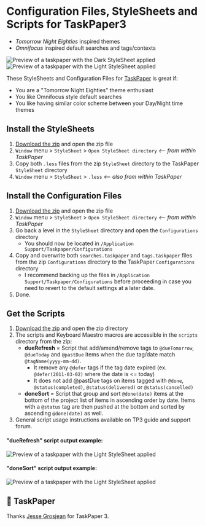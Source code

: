 # Configuration Files, StyleSheets and Scripts for TaskPaper3

* *Tomorrow Night Eighties* inspired themes
* *Omnifocus* inspired default searches and tags/contexts

![Preview of a taskpaper with the Dark StyleSheet applied](https://raw.githubusercontent.com/drootz/TaskPaperTheme-TomorrowEighties/master/preview/dark.png)
![Preview of a taskpaper with the Light StyleSheet applied](https://raw.githubusercontent.com/drootz/TaskPaperTheme-TomorrowEighties/master/preview/light.png)

These StyleSheets and Configuration Files for [TaskPaper](http://www.taskpaper.com) is great if:

* You are a "Tomorrow Night Eighties" theme enthusiast
* You like Omnifocus style default searches
* You like having similar color scheme between your Day/Night time themes

## Install the StyleSheets

1. [Download the zip][download] and open the zip file
2. `Window` menu > `StyleSheet` > `Open StyleSheet directory` *<-- from within TaskPaper*
3. Copy both `.less` files from the zip `StyleSheet` directory to the TaskPaper `StyleSheet` directory
4. `Window` menu > `StyleSheet` > `.less` *<-- also from within TaskPaper*

## Install the Configuration Files

1. [Download the zip][download] and open the zip file
2. `Window` menu > `StyleSheet` > `Open StyleSheet directory` *<-- from within TaskPaper*
3. Go back a level in the `StyleSheet` directory and open the `Configurations` directory
    - You should now be located in `/Application Support/Taskpaper/Configurations`
3. Copy and overwrite both `searches.taskpaper` and `tags.taskpaper` files from the zip `Configurations` directory to the TaskPaper `Configurations` directory
    - I recommend backing up the files in `/Application Support/Taskpaper/Configurations` before proceeding in case you need to revert to the default settings at a later date.
4. Done.

## Get the Scripts

1. [Download the zip][download] and open the zip directory
2. The scripts and Keyboard Maestro macros are accessible in the `scripts` directory from the zip:
    - **dueRefresh** = Script that add/amend/remove tags to `@dueTomorrow`, `@dueToday` and `@pastDue` items when the due tag/date match `@tagName(yyyy-mm-dd)`.
      - It remove any `@defer` tags if the tag date expired (ex. `@defer(2011-03-02)` where the date is <= today)
      - It does not add @pastDue tags on items tagged with `@done`, `@status(completed)`, `@status(delivered)` or `@status(cancelled)`
    - **doneSort** = Script that group and sort `@done(date)` items at the bottom of the project list of items in ascending order by date. Items with a `@status` tag are then pushed at the bottom and sorted by ascending `@done(date)` as well.
3. General script usage instructions available on TP3 guide and support forum.

#### "dueRefresh" script output example:

![Preview of a taskpaper with the Light StyleSheet applied](https://raw.githubusercontent.com/drootz/TaskPaperTheme-TomorrowEighties/master/preview/light.png)

#### "doneSort" script output example:

![Preview of a taskpaper with the Light StyleSheet applied](https://raw.githubusercontent.com/drootz/TaskPaperTheme-TomorrowEighties/master/preview/light.png)

[download]: https://github.com/drootz/TaskPaperTheme-TomorrowEighties/archive/v1.4.zip



## 💙 TaskPaper

Thanks [Jesse Grosjean](http://www.hogbaysoftware.com/about) for TaskPaper 3.
